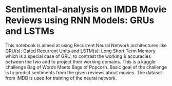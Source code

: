 # Sentimental-analysis on IMDB Movie Reviews using RNN Models: GRUs and LSTMs


This notebook is aimed at using Recurrent Neural Network architectures like GRU(s): Gated Recurrent Units and LSTM(s): Long Short Term Memory which is a special case of GRU, to contrast the working & accuracies between the two and to project their working domains. This is a kaggle challenge Bag of Words Meets Bags of Popcorn. Basic goal of the challenge is to predict sentiments from the given reviews about movies. The dataset from IMDB is used for training of the neural network.
